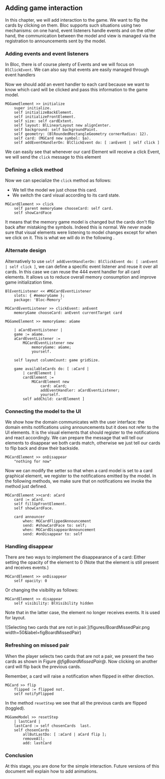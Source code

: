 ## Adding game interaction

In this chapter, we will add interaction to the game. We want to flip the cards by clicking on them. 
Bloc supports such situations using two mechanisms: on one hand, event listeners handle events
and on the other hand, the communication between the model and view is managed via the registration to announcements sent by the model.

### Adding events and event listeners

In Bloc, there is of course plenty of Events and we will focus on `BlClickEvent`. 
We can also say that events are easily managed through event handlers 

Now we should add an event handler to each card because we want to know which card will be clicked and pass this information to the game model.


```
MGGameElement >> initialize
	super initialize.
	self initializeBackElement.
	self initializeFrontElement.
	self size: self cardExtent.
	self layout: BlLinearLayout new alignCenter.
	self background: self backgroundPaint.
	self geometry: (BlRoundedRectangleGeometry cornerRadius: 12).
	self card: (MGCard new symbol: $a).
	self addEventHandlerOn: BlClickEvent do: [ :anEvent | self click ]
```

We can easily see that whenever our card Element will receive a click Event, we will send the `click` message to this element



### Defining a click method

Now we can specialize the `click` method as follows: 
- We tell the model we just chose this card.
- We switch the card visual according to its card state.


```
MGCardElement >> click
	self parent memoryGame chooseCard: self card.
	self showCardFace
```


It means that the memory game model is changed but the cards don't flip back after mistaking the symbols. Indeed this is normal. We never made sure that visual elements were listening to model changes except for when we click on it.  This is what we will do in the following . 


### Alternate design 

Alternatively to use `self addEventHandlerOn: BlClickEvent do: [ :anEvent | self click ]`, we can define a specific event listener and reuse it over all cards. In this case we can reuse the 444 event handler for all card elements. It allows us to reduce overall memory consumption and improve game initialization time.


```
BlEventListener << #MGCardEventListener
	slots: { #memoryGame };
	package: 'Bloc-Memory'
```

```
MGCardEventListener >> clickEvent: anEvent
	memoryGame chooseCard: anEvent currentTarget card
```

```
MGGameElement >> memoryGame: aGame

	| aCardEventListener |
	game := aGame.
	aCardEventListener :=
		MGCardEventListener new
			memoryGame: aGame;
			yourself.

	self layout columnCount: game gridSize.

	game availableCards do: [ :aCard | 
		| cardElement |
		cardElement :=
			MGCardElement new
				card: aCard;
				addEventHandler: aCardEventListener;
				yourself.
		self addChild: cardElement ]
```

### Connecting the model to the UI

We show how the domain communicates with the user interface: the domain emits notifications
using announcements but it does not refer to the UI elements. It is the visual elements that should register to the notifications and react accordingly. We can prepare the message that will tell our elements to disappear we both cards match, otherwise we just tell our cards to flip back and draw their backside.

```
MGCardElement >> onDisappear
	"nothing for now"
```

Now we can modify the setter so that when a card model is set to a card graphical element, we register to the notifications emitted by the model. 
In the following methods, we make sure that on notifications we invoke the method just defined. 

```
MGCardElement >>card: aCard
	card := aCard.
	self fillUpFrontElement.
	self showCardFace.
	
	card announcer
		when: MGCardFlippedAnnouncement
		send: #showCardFace to: self;
		when: MGCardDisappearAnnouncement
		send: #onDisappear to: self
```

### Handling disappear

There are two ways to implement the disappearance of a card:
Either setting the opacity of the element to 0
(Note that the element is still present and receives events.)

```
MGCardElement >> onDisappear
	self opacity: 0
```

Or changing the visibility as follows:

```
MGCardElement >> disappear
	self visibility: BlVisibility hidden
```

Note that in the latter case, the element no longer receives events. It is used for layout. 

![Selecting two cards that are not in pair.](figures/BoardMissedPair.png width=50&label=figBoardMissedPair)


### Refreshing on missed pair

When the player selects two cards that are not a pair, we present the two cards as shown in Figure *@figBoardMissedPair@*.
Now clicking on another card will flip back the previous cards. 

Remember, a card will raise a notification when flipped in either direction. 

```
MGCard >> flip
	flipped := flipped not.
	self notifyFlipped
```


In the method `resetStep` we see that all the previous cards are flipped (toggled).

```
MGGameModel >> resetStep
	| lastCard |
	lastCard := self chosenCards  last.
	self chosenCards 
		allButLastDo: [ :aCard | aCard flip ];
		removeAll;
		add: lastCard
```

### Conclusion

At this stage, you are done for the simple interaction. Future versions of this document will explain how to add animations.
